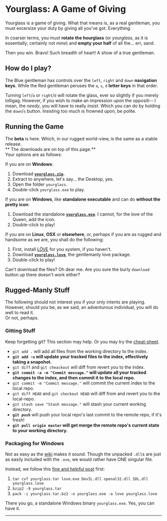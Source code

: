 Yourglass: A Game of Giving
===========================


Yourglass is a game of giving. What that means is, as a real gentleman, you must excersize your duty by giving all you've got. Everything.

In coarser terms, you must **rotate the hourglass** (or _yourglass_, as it is essentially; certainly not _mine_) and **empty your half** of all the... err, sand.

Then you win. Bravo! Such breadth of heart! A show of a true gentleman.


How do I play?
--------------

The Blue gentleman has controls over the `left`, `right` and `down` **navigation keys**.
While the Red gentleman peruses the `a`, `s`, `d` **letter keys** in that order.

Turning `left`/`a` or `right`/`d` will rotate the glass, ever so slightly if you merely lolligag.
However, if you wish to make an impression upon the oppositi-- I mean, the _needy_, you will have to really _insist_.
Which you can do by holding the `down`/`s` button. Insisting too much is frowned upon, be polite.


Running the Game
----------------

The **beta** is here. Which, in our rugged world-view, is the same as a stable release.  
** The downloads are on top of this page.**  
Your options are as follows:

If you are on **Windows**:

1. 	Download [**`yourglass.zip`**][1].
2. 	Extract to anywhere, let's say... the Desktop, yes.
3. 	Open the folder `yourglass`.
4. 	Double-click `yourglass.exe` to play.

If you are on **Windows**, like **standalone executable** and can do **without the pretty icon**:

1. 	Download the standalone [**`yourglass.exe`**][2]. I cannot, for the love of the Queen, add the icon.
2. 	Double-click to play!

If you are on **Linux**, **OSX** or **elsewhere**, or, perhaps if you are as rugged and handsome as we are, you shall do the following:

1. 	First, install [LÖVE][3] for you system, if you haven't.
2. 	Download [**`yourglass.love`**][4], the gentlemanly love package.
3. 	Double-click to play!

Can't download the files? Oh dear me. Are you sure the burly `download` button up there doesn't work either?


Rugged-Manly Stuff
------------------

The following should not interest you if your only intents are playing. However, should you be, as we said, an adventurous individual, you will do well to read it.  
Or not, perhaps.

### Gitting Stuff

Keep forgetting git? This section may help. Or you may try the [cheat-sheet][5].

-	`git add .` will add all files from the working directory to the index.
-	**`git add -u` will update your tracked files to the index, effectively taking a snapshot.**
-	`git diff` and `git cheackout` will diff from revert you to the index.
-	**`git commit -a -m "Commit message."` will update all your tracked changes to the index, and then commit it to the local repo.**
-	`git commit -m "Commit message."` will commit the current index to the local repo.
-	`git diff HEAD` and `git checkout HEAD` will diff from and revert you to the local-repo.
-	`git stash save "Stash message."` will stash your current working directory.
-	**`git push`** will push your local repo's last commit to the remote repo, if it's fresh!
-	**`git pull origin master` will get merge the remote repo's current state to your working directory.**


### Packaging for Windows

Not as easy as the [wiki][6] makes it sound. Though the unpacked `.dll`s are just as easily included with the `.exe`, we would rather have ONE singular file.

Instead, we follow this [fine and helpful post][7] first:

1. 	`tar cvf yourglass.tar love.exe DevIL.dll openal32.dll SDL.dll yourglass.love`
2. 	`bzip2 -9 yourglass.tar`
3. 	`pack -i yourglass.tar.bz2 -o yourglass.exe -a love yourglass.love`

There you go, a standalone Windows binary `yourglass.exe`. Yes, you can have it.



- - -

[1]: http://dl.dropbox.com/u/164058/yourglass/yourglass.zip			"Windows Executable Zip"
[2]: http://dl.dropbox.com/u/164058/yourglass/yourglass.exe			"Standalone Iconless .exe"
[3]: http://love2d.org/										"LÖVE"
[4]: http://dl.dropbox.com/u/164058/yourglass/yourglass.love			"Universal .love"
[5]: http://help.github.com/git-cheat-sheets/						"Github Git Cheat-sheet"
[6]: http://love2d.org/wiki/Game_Distribution						"LÖVE Wiki Article on Distribution"
[7]: http://love2d.org/forums/viewtopic.php?f=3&t=1428&p=19103&hilit=.exe+.dll#p19103
